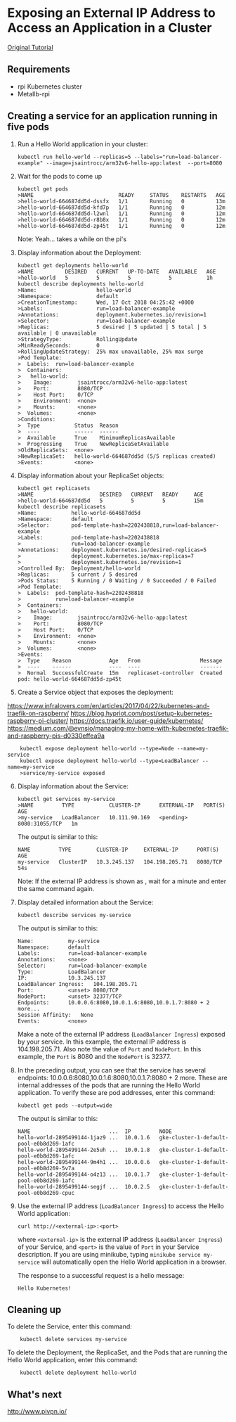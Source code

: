 # Exposing an External IP Address to Access an Application in a Cluster

[Original Tutorial](https://kubernetes.io/docs/tutorials/stateless-application/expose-external-ip-address/)

## Requirements
* rpi Kubernetes cluster
* Metallb-rpi

## Creating a service for an application running in five pods

1.  Run a Hello World application in your cluster:
    
        kubectl run hello-world --replicas=5 --labels="run=load-balancer-example" --image=jsaintrocc/arm32v6-hello-app:latest  --port=8080

2.  Wait for the pods to come up

        kubectl get pods
        >NAME                           READY     STATUS    RESTARTS   AGE
        >hello-world-664687dd5d-dssfx   1/1       Running   0          13m
        >hello-world-664687dd5d-kfd7p   1/1       Running   0          12m
        >hello-world-664687dd5d-l2wnl   1/1       Running   0          12m
        >hello-world-664687dd5d-r8b8x   1/1       Running   0          12m
        >hello-world-664687dd5d-zp45t   1/1       Running   0          12m

    Note: Yeah... takes a while on the pi's
    
3.  Display information about the Deployment:

        kubectl get deployments hello-world
        >NAME          DESIRED   CURRENT   UP-TO-DATE   AVAILABLE   AGE
        >hello-world   5         5         5            5           1h
        kubectl describe deployments hello-world
        >Name:                   hello-world
        >Namespace:              default
        >CreationTimestamp:      Wed, 17 Oct 2018 04:25:42 +0000
        >Labels:                 run=load-balancer-example
        >Annotations:            deployment.kubernetes.io/revision=1
        >Selector:               run=load-balancer-example
        >Replicas:               5 desired | 5 updated | 5 total | 5 available | 0 unavailable
        >StrategyType:           RollingUpdate
        >MinReadySeconds:        0
        >RollingUpdateStrategy:  25% max unavailable, 25% max surge
        >Pod Template:
        >  Labels:  run=load-balancer-example
        >  Containers:
        >   hello-world:
        >    Image:        jsaintrocc/arm32v6-hello-app:latest
        >    Port:         8080/TCP
        >    Host Port:    0/TCP
        >    Environment:  <none>
        >    Mounts:       <none>
        >  Volumes:        <none>
        >Conditions:
        >  Type           Status  Reason
        >  ----           ------  ------
        >  Available      True    MinimumReplicasAvailable
        >  Progressing    True    NewReplicaSetAvailable
        >OldReplicaSets:  <none>
        >NewReplicaSet:   hello-world-664687dd5d (5/5 replicas created)
        >Events:          <none>

4.  Display information about your ReplicaSet objects:

        kubectl get replicasets
        >NAME                     DESIRED   CURRENT   READY     AGE
        >hello-world-664687dd5d   5         5         5         15m
        kubectl describe replicasets
        >Name:           hello-world-664687dd5d
        >Namespace:      default
        >Selector:       pod-template-hash=2202438818,run=load-balancer-example
        >Labels:         pod-template-hash=2202438818
        >                run=load-balancer-example
        >Annotations:    deployment.kubernetes.io/desired-replicas=5
        >                deployment.kubernetes.io/max-replicas=7
        >                deployment.kubernetes.io/revision=1
        >Controlled By:  Deployment/hello-world
        >Replicas:       5 current / 5 desired
        >Pods Status:    5 Running / 0 Waiting / 0 Succeeded / 0 Failed
        >Pod Template:
        >  Labels:  pod-template-hash=2202438818
        >           run=load-balancer-example
        >  Containers:
        >   hello-world:
        >    Image:        jsaintrocc/arm32v6-hello-app:latest
        >    Port:         8080/TCP
        >    Host Port:    0/TCP
        >    Environment:  <none>
        >    Mounts:       <none>
        >  Volumes:        <none>
        >Events:
        >  Type    Reason            Age   From                   Message
        >  ----    ------            ----  ----                   -------
        >  Normal  SuccessfulCreate  15m   replicaset-controller  Created pod: hello-world-664687dd5d-zp45t
    
5.  Create a Service object that exposes the deployment:

https://www.infralovers.com/en/articles/2017/04/22/kubernetes-and-traefik-on-raspberry/
https://blog.hypriot.com/post/setup-kubernetes-raspberry-pi-cluster/
https://docs.traefik.io/user-guide/kubernetes/
https://medium.com/@evnsio/managing-my-home-with-kubernetes-traefik-and-raspberry-pis-d0330effea9a

        kubectl expose deployment hello-world --type=Node --name=my-service
        kubectl expose deployment hello-world --type=LoadBalancer --name=my-service
        >service/my-service exposed 

6.  Display information about the Service:

        kubectl get services my-service
        >NAME         TYPE           CLUSTER-IP      EXTERNAL-IP   PORT(S)          AGE
        >my-service   LoadBalancer   10.111.90.169   <pending>     8080:31055/TCP   1m
    
    The output is similar to this:
    
    ```
    NAME         TYPE        CLUSTER-IP     EXTERNAL-IP      PORT(S)    AGE
    my-service   ClusterIP   10.3.245.137   104.198.205.71   8080/TCP   54s
    
    ```
    
    Note: If the external IP address is shown as <pending>, wait for a minute and enter the same command again.
    
7.  Display detailed information about the Service:
    
    ```
    kubectl describe services my-service
    
    ```
    
    The output is similar to this:
    
    ```
    Name:           my-service
    Namespace:      default
    Labels:         run=load-balancer-example
    Annotations:    <none>
    Selector:       run=load-balancer-example
    Type:           LoadBalancer
    IP:             10.3.245.137
    LoadBalancer Ingress:   104.198.205.71
    Port:           <unset> 8080/TCP
    NodePort:       <unset> 32377/TCP
    Endpoints:      10.0.0.6:8080,10.0.1.6:8080,10.0.1.7:8080 + 2 more...
    Session Affinity:   None
    Events:         <none>
    
    ```
    
    Make a note of the external IP address (`LoadBalancer Ingress`) exposed by your service. In this example, the external IP address is 104.198.205.71. Also note the value of  `Port`  and  `NodePort`. In this example, the  `Port`  is 8080 and the  `NodePort`  is 32377.
    
8.  In the preceding output, you can see that the service has several endpoints: 10.0.0.6:8080,10.0.1.6:8080,10.0.1.7:8080 + 2 more. These are internal addresses of the pods that are running the Hello World application. To verify these are pod addresses, enter this command:
    
    ```
    kubectl get pods --output=wide
    
    ```
    
    The output is similar to this:
    
    ```
    NAME                         ...  IP         NODE
    hello-world-2895499144-1jaz9 ...  10.0.1.6   gke-cluster-1-default-pool-e0b8d269-1afc
    hello-world-2895499144-2e5uh ...  10.0.1.8   gke-cluster-1-default-pool-e0b8d269-1afc
    hello-world-2895499144-9m4h1 ...  10.0.0.6   gke-cluster-1-default-pool-e0b8d269-5v7a
    hello-world-2895499144-o4z13 ...  10.0.1.7   gke-cluster-1-default-pool-e0b8d269-1afc
    hello-world-2895499144-segjf ...  10.0.2.5   gke-cluster-1-default-pool-e0b8d269-cpuc
    
    ```
    
9.  Use the external IP address (`LoadBalancer Ingress`) to access the Hello World application:
    
    ```
    curl http://<external-ip>:<port>
    
    ```
    
    where  `<external-ip>`  is the external IP address (`LoadBalancer Ingress`) of your Service, and  `<port>`  is the value of  `Port`  in your Service description. If you are using minikube, typing  `minikube service my-service`  will automatically open the Hello World application in a browser.
    
    The response to a successful request is a hello message:
    
    ```
    Hello Kubernetes!
    
    ```
    

## Cleaning up[](https://kubernetes.io/docs/tutorials/stateless-application/expose-external-ip-address/#cleaning-up)

To delete the Service, enter this command:

```
    kubectl delete services my-service

```

To delete the Deployment, the ReplicaSet, and the Pods that are running the Hello World application, enter this command:

```
    kubectl delete deployment hello-world

```

## What's next
http://www.pivpn.io/
<!--stackedit_data:
eyJoaXN0b3J5IjpbLTEzNjg4NTIzMTcsMTIxMzg5MTk3LDEzNT
AxNTM4NjgsLTE3OTA3MDUyOTEsMjE2MTUzNzYwLDkyOTQ2NjE5
LDg5NTcyNjg0NCwtMTEwMTQ2MzI1MywxNTI4MTczMDQ0LDIwMT
YxNDg5MjYsODg1ODU2Njk3LC0xNTYxMDg4MTMxXX0=
-->